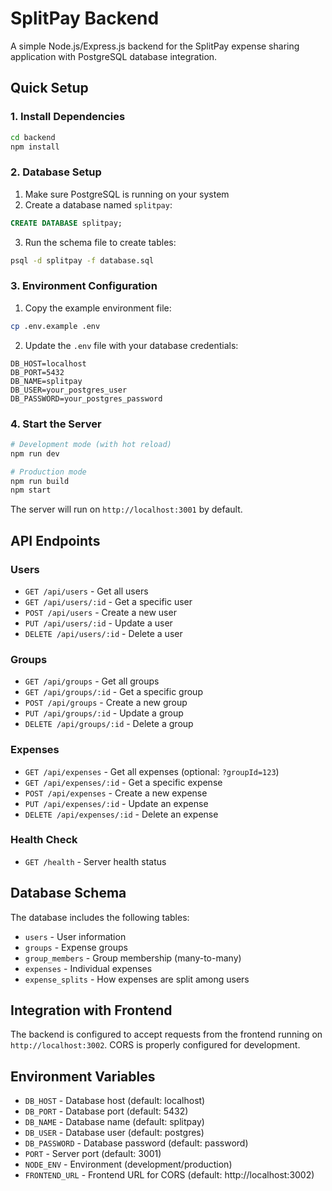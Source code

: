 # SplitPay Backend

A simple Node.js/Express.js backend for the SplitPay expense sharing application with PostgreSQL database integration.

## Quick Setup

### 1. Install Dependencies
```bash
cd backend
npm install
```

### 2. Database Setup
1. Make sure PostgreSQL is running on your system
2. Create a database named `splitpay`:
```sql
CREATE DATABASE splitpay;
```
3. Run the schema file to create tables:
```bash
psql -d splitpay -f database.sql
```

### 3. Environment Configuration
1. Copy the example environment file:
```bash
cp .env.example .env
```
2. Update the `.env` file with your database credentials:
```
DB_HOST=localhost
DB_PORT=5432
DB_NAME=splitpay
DB_USER=your_postgres_user
DB_PASSWORD=your_postgres_password
```

### 4. Start the Server
```bash
# Development mode (with hot reload)
npm run dev

# Production mode
npm run build
npm start
```

The server will run on `http://localhost:3001` by default.

## API Endpoints

### Users
- `GET /api/users` - Get all users
- `GET /api/users/:id` - Get a specific user
- `POST /api/users` - Create a new user
- `PUT /api/users/:id` - Update a user
- `DELETE /api/users/:id` - Delete a user

### Groups
- `GET /api/groups` - Get all groups
- `GET /api/groups/:id` - Get a specific group
- `POST /api/groups` - Create a new group
- `PUT /api/groups/:id` - Update a group
- `DELETE /api/groups/:id` - Delete a group

### Expenses
- `GET /api/expenses` - Get all expenses (optional: `?groupId=123`)
- `GET /api/expenses/:id` - Get a specific expense
- `POST /api/expenses` - Create a new expense
- `PUT /api/expenses/:id` - Update an expense
- `DELETE /api/expenses/:id` - Delete an expense

### Health Check
- `GET /health` - Server health status

## Database Schema

The database includes the following tables:
- `users` - User information
- `groups` - Expense groups
- `group_members` - Group membership (many-to-many)
- `expenses` - Individual expenses
- `expense_splits` - How expenses are split among users

## Integration with Frontend

The backend is configured to accept requests from the frontend running on `http://localhost:3002`. CORS is properly configured for development.

## Environment Variables

- `DB_HOST` - Database host (default: localhost)
- `DB_PORT` - Database port (default: 5432)
- `DB_NAME` - Database name (default: splitpay)
- `DB_USER` - Database user (default: postgres)
- `DB_PASSWORD` - Database password (default: password)
- `PORT` - Server port (default: 3001)
- `NODE_ENV` - Environment (development/production)
- `FRONTEND_URL` - Frontend URL for CORS (default: http://localhost:3002) 